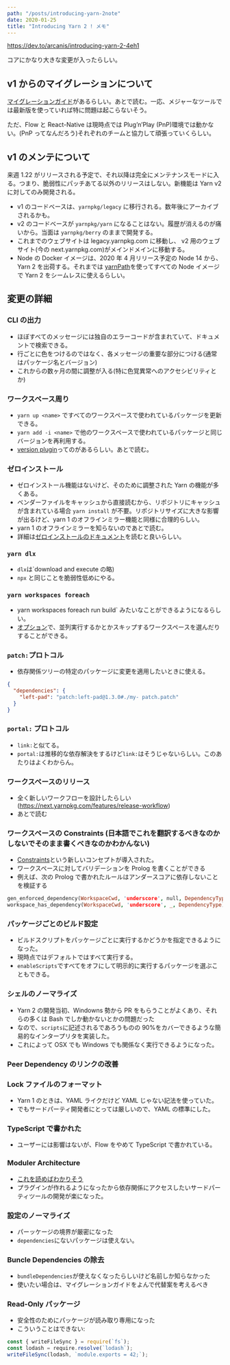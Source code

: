 ```yaml
---
path: "/posts/introducing-yarn-2note"
date: 2020-01-25
title: "Introducing Yarn 2 ! メモ"
---
```


https://dev.to/arcanis/introducing-yarn-2-4eh1

コアにかなり大きな変更が入ったらしい。

## v1 からのマイグレーションについて

[マイグレーションガイド](https://next.yarnpkg.com/advanced/migration)があるらしい。あとで読む。一応、メジャーなツールでは最新版を使っていれば特に問題は起こらないそう。

ただ、Flow と React-Native は現時点では Plug’n’Play (PnP)環境では動かない。(PnP ってなんだろう)それぞれのチームと協力して頑張っていくらしい。

## v1 のメンテについて

来週 1.22 がリリースされる予定で、それ以降は完全にメンテナンスモードに入る。つまり、脆弱性にパッチあてる以外のリリースはしない。新機能は Yarn v2 に対してのみ開発される。

- v1 のコードベースは、`yarnpkg/legacy` に移行される。数年後にアーカイブされるかも。
- v2 のコードベースが `yarnpkg/yarn` になることはない。履歴が消えるのが痛いから。当面は `yarnpkg/berry` のままで開発する。
- これまでのウェブサイトは legacy.yarnpkg.com に移動し、 v2 用のウェブサイト(今の next.yarnpkg.com)がメインドメインに移動する。
- Node の Docker イメージは、2020 年 4 月リリース予定の Node 14 から、Yarn 2 を出荷する。それまでは [yarnPath](https://next.yarnpkg.com/configuration/yarnrc#yarnPath)を使ってすべての Node イメージで Yarn 2 をシームレスに使えるらしい。

## 変更の詳細

### CLI の出力

- ほぼすべてのメッセージには独自のエラーコードが含まれていて、ドキュメントで検索できる。
- 行ごとに色をつけるのではなく、各メッセージの重要な部分につける(通常はパッケージ名とバージョン)
- これからの数ヶ月の間に調整が入る(特に色覚異常へのアクセシビリティとか)

### ワークスペース周り

- `yarn up <name>` ですべてのワークスペースで使われているパッケージを更新できる。
- `yarn add -i <name>` で他のワークスペースで使われているパッケージと同じバージョンを再利用する。
- [version plugin](https://next.yarnpkg.com/features/release-workflow)ってのがあるらしい。あとで読む。

### ゼロインストール

- ゼロインストール機能はないけど、そのために調整された Yarn の機能が多くある。
- ベンダーファイルをキャッシュから直接読むから、リポジトリにキャッシュが含まれている場合 `yarn install` が不要。リポジトリサイズに大きな影響が出るけど、yarn 1 のオフラインミラー機能と同様に合理的らしい。
- yarn 1 のオフラインミラーを知らないのであとで読む。
- 詳細は[ゼロインストールのドキュメント](https://next.yarnpkg.com/features/zero-installs)を読むと良いらしい。

### `yarn dlx`

- `dlx`は`download and execute の略)
- `npx` と同じことを脆弱性低めにやる。

### `yarn workspaces foreach`

- yarn workspaces foreach run build` みたいなことができるようになるらしい。
- [オプション](https://next.yarnpkg.com/cli/workspaces/foreach)で、並列実行するかとかスキップするワークスペースを選んだりすることができる。

### `patch:`プロトコル

- 依存関係ツリーの特定のパッケージに変更を適用したいときに使える。

```json
{
  "dependencies": {
    "left-pad": "patch:left-pad@1.3.0#./my- patch.patch"
  }
}
```

### `portal:` プロトコル

- `link:`と似てる。
- `portal:`は推移的な依存解決をするけど`link:`はそうじゃないらしい。このあたりはよくわからん。

### ワークスペースのリリース

- 全く新しいワークフローを設計したらしい(https://next.yarnpkg.com/features/release-workflow)
- あとで読む

### ワークスペースの Constraints (日本語でこれを翻訳するべきなのかしないでそのまま書くべきなのかわかんない)

- [Constraints](https://next.yarnpkg.com/features/constraints)という新しいコンセプトが導入された。
- ワークスペースに対してバリデーションを Prolog を書くことができる
- 例えば、次の Prolog で書かれたルールはアンダースコアに依存しないことを検証する

```prolog
gen_enforced_dependency(WorkspaceCwd, 'underscore', null, DependencyType) :-
workspace_has_dependency(WorkspaceCwd, 'underscore', _, DependencyType).
```

### パッケージごとのビルド設定

- ビルドスクリプトをパッケージごとに実行するかどうかを指定できるようになった。
- 現時点ではデフォルトではすべて実行する。
- `enableScripts`ですべてをオフにして明示的に実行するパッケージを選ぶこともできる。

### シェルのノーマライズ

- Yarn 2 の開発当初、Windowns 勢から PR をもらうことがよくあり、それらの多くは Bash でしか動かないとかの問題だった
- なので、`scripts`に記述されるであろうものの 90%をカバーできるような簡易的なインタープリタを実装した。
- これによって OSX でも Windows でも関係なく実行できるようになった。

### Peer Dependency のリンクの改善

### Lock ファイルのフォーマット

- Yarn 1 のときは、YAML ライクだけど YAML じゃない記法を使っていた。
- でもサードパーティ開発者にとっては厳しいので、YAML の標準にした。

### TypeScript で書かれた

- ユーザーには影響はないが、Flow をやめて TypeScript で書かれている。

### Moduler Architecture

- [これを読めばわかりそう](https://dev.to/arcanis/plugin-systems-when-why-58pp)
- プラグインが作れるようになったから依存関係にアクセスしたいサードパーティツールの開発が楽になった。

### 設定のノーマライズ

- パーッケージの境界が厳密になった
- `dependencies`にないパッケージは使えない。

### Buncle Dependencies の除去

- `bundleDependencies`が使えなくなったらしいけど名前しか知らなかった
- 使いたい場合は、マイグレーションガイドをよんで代替案を考えるべき

### Read-Only パッケージ

- 安全性のためにパッケージが読み取り専用になった
- こういうことはできない:

```js
const { writeFileSync } = require(`fs`);
const lodash = require.resolve(`lodash`);
writeFileSync(lodash, `module.exports = 42;`);
```
